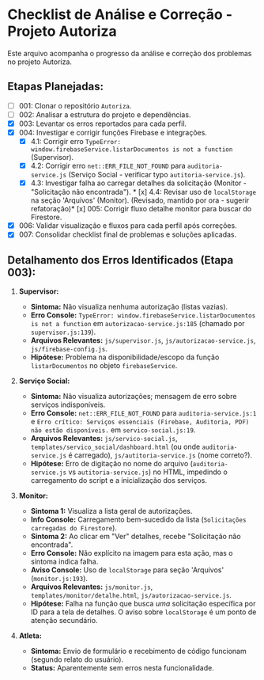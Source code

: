 # Checklist de Análise e Correção - Projeto Autoriza

Este arquivo acompanha o progresso da análise e correção dos problemas no projeto Autoriza.

## Etapas Planejadas:

*   [ ] 001: Clonar o repositório `Autoriza`.
*   [ ] 002: Analisar a estrutura do projeto e dependências.
*   [x] 003: Levantar os erros reportados para cada perfil.
*   [x] 004: Investigar e corrigir funções Firebase e integrações.
    *   [x] 4.1: Corrigir erro `TypeError: window.firebaseService.listarDocumentos is not a function` (Supervisor).
    *   [x] 4.2: Corrigir erro `net::ERR_FILE_NOT_FOUND` para `auditoria-service.js` (Serviço Social - verificar typo `autitoria-service.js`).
    *   [x] 4.3: Investigar falha ao carregar detalhes da solicitação (Monitor - "Solicitação não encontrada").    *   [x] 4.4: Revisar uso de `localStorage` na seção \'Arquivos\' (Monitor). (Revisado, mantido por ora - sugerir refatoração)*   [x] 005: Corrigir fluxo detalhe monitor para buscar do Firestore.
*   [x] 006: Validar visualização e fluxos para cada perfil após correções.
*   [x] 007: Consolidar checklist final de problemas e soluções aplicadas.

## Detalhamento dos Erros Identificados (Etapa 003):

1.  **Supervisor:**
    *   **Sintoma:** Não visualiza nenhuma autorização (listas vazias).
    *   **Erro Console:** `TypeError: window.firebaseService.listarDocumentos is not a function` em `autorizacao-service.js:185` (chamado por `supervisor.js:139`).
    *   **Arquivos Relevantes:** `js/supervisor.js`, `js/autorizacao-service.js`, `js/firebase-config.js`.
    *   **Hipótese:** Problema na disponibilidade/escopo da função `listarDocumentos` no objeto `firebaseService`.

2.  **Serviço Social:**
    *   **Sintoma:** Não visualiza autorizações; mensagem de erro sobre serviços indisponíveis.
    *   **Erro Console:** `net::ERR_FILE_NOT_FOUND` para `auditoria-service.js:1` e `Erro crítico: Serviços essenciais (Firebase, Auditoria, PDF) não estão disponíveis.` em `servico-social.js:19`.
    *   **Arquivos Relevantes:** `js/servico-social.js`, `templates/servico_social/dashboard.html` (ou onde `auditoria-service.js` é carregado), `js/autitoria-service.js` (nome correto?).
    *   **Hipótese:** Erro de digitação no nome do arquivo (`auditoria-service.js` vs `autitoria-service.js`) no HTML, impedindo o carregamento do script e a inicialização dos serviços.

3.  **Monitor:**
    *   **Sintoma 1:** Visualiza a lista geral de autorizações.
    *   **Info Console:** Carregamento bem-sucedido da lista (`Solicitações carregadas do Firestore`).
    *   **Sintoma 2:** Ao clicar em "Ver" detalhes, recebe "Solicitação não encontrada".
    *   **Erro Console:** Não explícito na imagem para esta ação, mas o sintoma indica falha.
    *   **Aviso Console:** Uso de `localStorage` para seção 'Arquivos' (`monitor.js:193`).
    *   **Arquivos Relevantes:** `js/monitor.js`, `templates/monitor/detalhe.html`, `js/autorizacao-service.js`.
    *   **Hipótese:** Falha na função que busca *uma* solicitação específica por ID para a tela de detalhes. O aviso sobre `localStorage` é um ponto de atenção secundário.

4.  **Atleta:**
    *   **Sintoma:** Envio de formulário e recebimento de código funcionam (segundo relato do usuário).
    *   **Status:** Aparentemente sem erros nesta funcionalidade.

